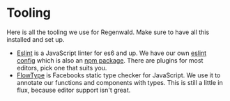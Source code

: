 # Tooling

Here is all the tooling we use for Regenwald. Make sure to have all this installed and set up.

- [Eslint](eslint.org) is a JavaScript linter for es6 and up. We have our own [eslint config](https://github.com/rainforestapp/eslint-config-rainforest) which is also an [npm package](https://www.npmjs.com/package/eslint-config-rainforest). There are plugins for most editors, pick one that suits you.
- [FlowType](http://flowtype.org/) is Facebooks static type checker for JavaScript. We use it to annotate our functions and components with types. This is still a little in flux, because editor support isn't great.
